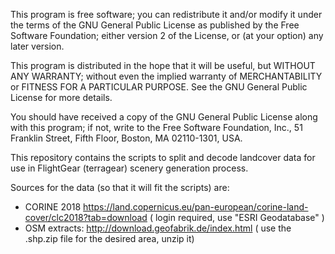 This program is free software; you can redistribute it and/or
modify it under the terms of the GNU General Public License
as published by the Free Software Foundation; either version 2
of the License, or (at your option) any later version.

This program is distributed in the hope that it will be useful,
but WITHOUT ANY WARRANTY; without even the implied warranty of
MERCHANTABILITY or FITNESS FOR A PARTICULAR PURPOSE.  See the
GNU General Public License for more details.

You should have received a copy of the GNU General Public License
along with this program; if not, write to the Free Software
Foundation, Inc., 51 Franklin Street, Fifth Floor, Boston, MA  02110-1301, USA.

This repository contains the scripts to split and decode landcover data for use in FlightGear (terragear) scenery generation process.

Sources for the data (so that it will fit the scripts) are: 
* CORINE 2018 https://land.copernicus.eu/pan-european/corine-land-cover/clc2018?tab=download ( login required, use "ESRI Geodatabase" )
* OSM extracts: http://download.geofabrik.de/index.html ( use the .shp.zip file for the desired area, unzip it)
